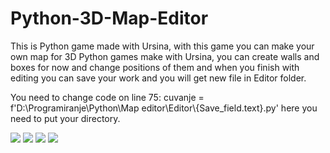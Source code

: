 # Python-3D-Map-Editor

This is Python game made with Ursina, with this game you can make
your own map for 3D Python games make with Ursina, you can
create walls and boxes for now and change positions of them and when you finish with editing you can save your work and you will
get new file in Editor folder. 

You need to change code on line 75: cuvanje = f'D:\Programiranje\Python\Map editor\Editor\\{Save_field.text}.py' here you need to put your directory.

![](imgs/ed1.png)
![](imgs/ed2.png)
![](imgs/ed3.png)
![](imgs/ed4.png)
